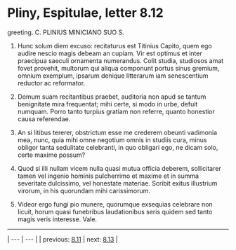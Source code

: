 # Pliny, Espitulae, letter 8.12

greeting. C. PLINIUS MINICIANO SUO S.



1. Hunc solum diem excuso: recitaturus est Titinius Capito, quem ego audire nescio magis debeam an cupiam. Vir est optimus et inter praecipua saeculi ornamenta numerandus. Colit studia, studiosos amat fovet provehit, multorum qui aliqua componunt portus sinus gremium, omnium exemplum, ipsarum denique litterarum iam senescentium reductor ac reformator.



2. Domum suam recitantibus praebet, auditoria non apud se tantum benignitate mira frequentat; mihi certe, si modo in urbe, defuit numquam. Porro tanto turpius gratiam non referre, quanto honestior causa referendae.



3. An si litibus tererer, obstrictum esse me crederem obeunti vadimonia mea, nunc, quia mihi omne negotium omnis in studiis cura, minus obligor tanta sedulitate celebranti, in quo obligari ego, ne dicam solo, certe maxime possum?



4. Quod si illi nullam vicem nulla quasi mutua officia deberem, sollicitarer tamen vel ingenio hominis pulcherrimo et maxime et in summa severitate dulcissimo, vel honestate materiae. Scribit exitus illustrium virorum, in his quorundam mihi carissimorum.



5. Videor ergo fungi pio munere, quorumque exsequias celebrare non licuit, horum quasi funebribus laudationibus seris quidem sed tanto magis veris interesse. Vale.



---

| --- | --- |
| previous: [8.11](../8.11/) | next: [8.13](../8.13/) |